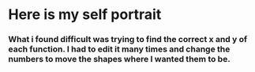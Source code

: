 # Here is my self portrait
### What i found difficult was trying to find the correct x and y of each function. I had to edit it many times and change the numbers to move the shapes where I wanted them to be.
